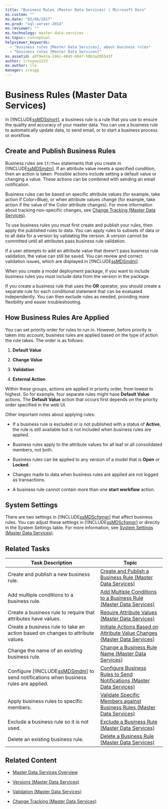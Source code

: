 ```yaml
---
title: "Business Rules (Master Data Services) | Microsoft Docs"
ms.custom: ""
ms.date: "03/06/2017"
ms.prod: "sql-server-2014"
ms.reviewer: ""
ms.technology: master-data-services
ms.topic: conceptual
helpviewer_keywords: 
  - "business rules [Master Data Services], about business rules"
  - "business rules [Master Data Services]"
ms.assetid: a9f9e41a-2461-4845-b947-58b3a205543f
author: lrtoyou1223
ms.author: lle
manager: craigg
---
```

# Business Rules (Master Data Services)
  In [!INCLUDE[ssMDSshort](../includes/ssmdsshort-md.md)], a business rule is a rule that you use to ensure the quality and accuracy of your master data. You can use a business rule to automatically update data, to send email, or to start a business process or workflow.  
  
## Create and Publish Business Rules  
 Business rules are `If/Then` statements that you create in [!INCLUDE[ssMDSmdm](../includes/ssmdsmdm-md.md)]. If an attribute value meets a specified condition, then an action is taken. Possible actions include setting a default value or changing a value. These actions can be combined with sending an email notification.  
  
 Business rules can be based on specific attribute values (for example, take action if Color=Blue), or when attribute values change (for example, take action if the value of the Color attribute changes). For more information about tracking non-specific changes, see [Change Tracking &#40;Master Data Services&#41;](change-tracking-master-data-services.md).  
  
 To use business rules you must first create and publish your rules, then apply the published rules to data. You can apply rules to subsets of data or to all data for a version by validating the version. A version cannot be committed until all attributes pass business rule validation.  
  
 If a user attempts to add an attribute value that doesn't pass business rule validation, the value can still be saved. You can review and correct validation issues, which are displayed in [!INCLUDE[ssMDSmdm](../includes/ssmdsmdm-md.md)].  
  
 When you create a model deployment package, if you want to include business rules you must include data from the version in the package.  
  
 If you create a business rule that uses the **OR** operator, you should create a separate rule for each conditional statement that can be evaluated independently. You can then exclude rules as needed, providing more flexibility and easier troubleshooting.  
  
## How Business Rules Are Applied  
 You can set priority order for rules to run in. However, before priority is taken into account, business rules are applied based on the type of action the rule takes. The order is as follows:  
  
1.  **Default Value**  
  
2.  **Change Value**  
  
3.  **Validation**  
  
4.  **External Action**  
  
 Within these groups, actions are applied in priority order, from lowest to highest. So for example, four separate rules might have **Default Value** actions. The **Default Value** action that occurs first depends on the priority order specified in the web UI.  
  
 Other important notes about applying rules:  
  
-   If a business rule is excluded or is not published with a status of **Active**, the rule is still available but is not included when business rules are applied.  
  
-   Business rules apply to the attribute values for all leaf or all consolidated members, not both.  
  
-   Business rules can be applied to any version of a model that is **Open** or **Locked**.  
  
-   Changes made to data when business rules are applied are not logged as transactions.  
  
-   A business rule cannot contain more than one **start workflow** action.  
  
## System Settings  
 There are two settings in [!INCLUDE[ssMDScfgmgr](../includes/ssmdscfgmgr-md.md)] that affect business rules. You can adjust these settings in [!INCLUDE[ssMDScfgmgr](../includes/ssmdscfgmgr-md.md)] or directly in the System Settings table. For more information, see [System Settings &#40;Master Data Services&#41;](../../2014/master-data-services/system-settings-master-data-services.md).  
  
## Related Tasks  
  
|Task Description|Topic|  
|----------------------|-----------|  
|Create and publish a new business rule.|[Create and Publish a Business Rule &#40;Master Data Services&#41;](../../2014/master-data-services/create-and-publish-a-business-rule-master-data-services.md)|  
|Add multiple conditions to a business rule.|[Add Multiple Conditions to a Business Rule &#40;Master Data Services&#41;](../../2014/master-data-services/add-multiple-conditions-to-a-business-rule-master-data-services.md)|  
|Create a business rule to require that attributes have values.|[Require Attribute Values &#40;Master Data Services&#41;](../../2014/master-data-services/require-attribute-values-master-data-services.md)|  
|Create a business rule to take an action based on changes to attribute values.|[Initiate Actions Based on Attribute Value Changes &#40;Master Data Services&#41;](../../2014/master-data-services/initiate-actions-based-on-attribute-value-changes-master-data-services.md)|  
|Change the name of an existing business rule.|[Change a Business Rule Name &#40;Master Data Services&#41;](../../2014/master-data-services/change-a-business-rule-name-master-data-services.md)|  
|Configure [!INCLUDE[ssMDSmdm](../includes/ssmdsmdm-md.md)] to send notifications when business rules are applied.|[Configure Business Rules to Send Notifications &#40;Master Data Services&#41;](../../2014/master-data-services/configure-business-rules-to-send-notifications-master-data-services.md)|  
|Apply business rules to specific members.|[Validate Specific Members against Business Rules &#40;Master Data Services&#41;](../../2014/master-data-services/validate-specific-members-against-business-rules-master-data-services.md)|  
|Exclude a business rule so it is not used.|[Exclude a Business Rule &#40;Master Data Services&#41;](../../2014/master-data-services/exclude-a-business-rule-master-data-services.md)|  
|Delete an existing business rule.|[Delete a Business Rule &#40;Master Data Services&#41;](../../2014/master-data-services/delete-a-business-rule-master-data-services.md)|  
  
## Related Content  
  
-   [Master Data Services Overview](master-data-services-overview-mds.md)  
  
-   [Versions &#40;Master Data Services&#41;](../../2014/master-data-services/versions-master-data-services.md)  
  
-   [Validation &#40;Master Data Services&#41;](../../2014/master-data-services/validation-master-data-services.md)  
  
-   [Change Tracking &#40;Master Data Services&#41;](change-tracking-master-data-services.md)  
  
  
